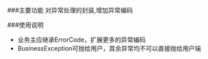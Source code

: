 ###主要功能
对异常处理的封装,增加异常编码

###使用说明
* 业务主应继承ErrorCode，扩展更多的异常编码
* BusinessException可抛给用户，其余异常均不可以直接抛给用户端

